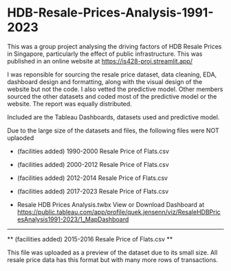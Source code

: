 # HDB-Resale-Prices-Analysis-1991-2023

This was a group project analysing the driving factors of HDB Resale Prices in Singapore, particularly the effect of public infrastructure. This was published in an online website at https://is428-proj.streamlit.app/

I was reponsible for sourcing the resale price dataset, data cleaning, EDA, dashboard design and formatting, along with the visual design of the website but not the code. I also vetted the predictive model. Other members sourced the other datasets and coded most of the predictive model or the website. The report was equally distributed.

Included are the Tableau Dashboards, datasets used and predictive model.

Due to the large size of the datasets and files, the following files were NOT uplaoded
- (facilities added) 1990-2000 Resale Price of Flats.csv
- (facilities added) 2000-2012 Resale Price of Flats.csv
- (facilities added) 2012-2014 Resale Price of Flats.csv
- (facilities added) 2017-2023 Resale Price of Flats.csv

- Resale HDB Prices Analysis.twbx
View or Download Dashboard at https://public.tableau.com/app/profile/quek.jensenn/viz/ResaleHDBPricesAnalysis1991-2023/1_MapDashboard 

------------------------------------------------------------------------------------------------------------------------------------------------------

** (facilities added) 2015-2016 Resale Price of Flats.csv **

This file was uploaded as a preview of the dataset due to its small size. All resale price data has this format but with many more rows of transactions.




